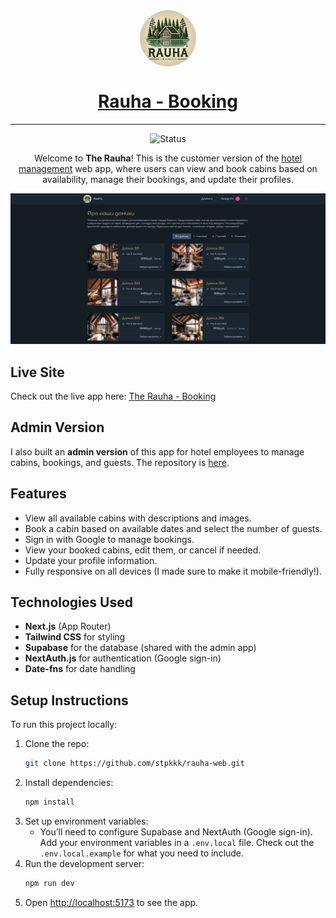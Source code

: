 <div align="center">
 <div style="width: 90px; height: 90px; border-radius: 50%; overflow: hidden; margin: 0 auto;">
    <img src="./public/logo-light.webp" alt="logo" width="90px" height="auto" style="object-fit: cover;">
  </div>

  <h1>
    <a href="https://rauha-web.vercel.app/">
      Rauha - Booking
    </a>
  </h1>

  <hr>
</div>

<!-- Badges -->
<div align="center">

![Status](https://img.shields.io/badge/Status-Completed-success?style=flat)

</div>

<!-- Brief -->
<p align="center">
Welcome to <b>The Rauha</b>! This is the customer version of the <a href="https://rauha-admin.netlify.app/">hotel management</a> web app, where users can view and book cabins based on availability, manage their bookings, and update their profiles.
</p>

<!-- Screenshot -->
<a align="center" href="https://rauha-web.vercel.app/">

![Screenshot](./public/assets/images/screenshot.png)

</a>

## Live Site

Check out the live app here: [The Rauha - Booking](https://rauha-web.vercel.app/)

## Admin Version

I also built an **admin version** of this app for hotel employees to manage cabins, bookings, and guests. The repository is [here](https://rauha-admin.netlify.app/).

## Features

- View all available cabins with descriptions and images.
- Book a cabin based on available dates and select the number of guests.
- Sign in with Google to manage bookings.
- View your booked cabins, edit them, or cancel if needed.
- Update your profile information.
- Fully responsive on all devices (I made sure to make it mobile-friendly!).

## Technologies Used

- **Next.js** (App Router)
- **Tailwind CSS** for styling
- **Supabase** for the database (shared with the admin app)
- **NextAuth.js** for authentication (Google sign-in)
- **Date-fns** for date handling

## Setup Instructions

To run this project locally:

1. Clone the repo:
   ```bash
   git clone https://github.com/stpkkk/rauha-web.git
   ```
2. Install dependencies:
   ```bash
   npm install
   ```
3. Set up environment variables:
   - You’ll need to configure Supabase and NextAuth (Google sign-in). Add your environment variables in a `.env.local` file. Check out the `.env.local.example` for what you need to include.
4. Run the development server:
   ```bash
   npm run dev
   ```
5. Open [http://localhost:5173](http://localhost:5173) to see the app.

